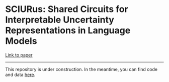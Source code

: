 # SCIURus: Shared Circuits for Interpretable Uncertainty Representations in Language Models

[Link to paper](https://crtep.com/sciurus_paper.pdf)

---

This repository is under construction. In the meantime, you can find code and data [here](https://anonymous.4open.science/r/sciurus_anonymized-E434).
